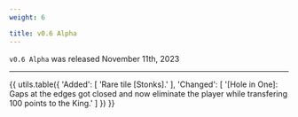 ```yaml
---
weight: 6

title: v0.6 Alpha
---
```


`v0.6 Alpha` was released November 11th, 2023

----

{{ utils.table({
    'Added': [
        'Rare tile [Stonks].'
    ],
    'Changed': [
        '[Hole in One]: Gaps at the edges got closed and now eliminate the player while transfering 100 points to the King.'
    ]
}) }}